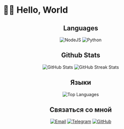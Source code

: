 # 👋🏻 Hello, World

<div align="center">
  
## Languages

![NodeJS](https://img.shields.io/badge/NodeJS-339933?style=for-the-badge&logo=node.js&logoColor=white)
![Python](https://img.shields.io/badge/Python-3776AB?style=for-the-badge&logo=python&logoColor=white)

## Github Stats

<img src="https://github-readme-stats.vercel.app/api?username=nezzixccc&show_icons=true&hide_title=true&hide_border=true&bg_color=0D1117&text_color=ffffff&icon_color=0078D6&title_color=0078D6&ring_color=0078D6" alt="GitHub Stats">

<img src="https://github-readme-streak-stats.herokuapp.com/?user=nezzixccc&theme=dark&hide_border=true&background=0D1117&stroke=0078D6&ring=0078D6&fire=0078D6&currStreakNum=ffffff&sideNums=ffffff&currStreakLabel=0078D6&sideLabels=0078D6&dates=ffffff" alt="GitHub Streak Stats">

## Языки

<img src="https://github-readme-stats.vercel.app/api/top-langs/?username=nezzixccc&layout=compact&theme=dark&hide_border=true&bg_color=0D1117&text_color=ffffff&title_color=0078D6" alt="Top Languages">

## Связаться со мной

[![Email](https://img.shields.io/badge/Email-D14836?style=for-the-badge&logo=gmail&logoColor=white)](mailto:your.email@example.com)
[![Telegram](https://img.shields.io/badge/Telegram-2CA5E0?style=for-the-badge&logo=telegram&logoColor=white)](https://t.me/yourusername)
[![GitHub](https://img.shields.io/badge/GitHub-100000?style=for-the-badge&logo=github&logoColor=white)](https://github.com/nezzixccc)

</div>

